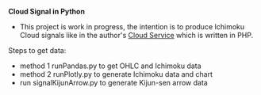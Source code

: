 **Cloud Signal in Python**
- This project is work in progress, the intention is to produce Ichimoku Cloud signals like in the author's [Cloud Service](https://github.com/harryguiacorn/cloudservice) which is written in PHP.

Steps to get data:
- method 1 runPandas.py to get OHLC and Ichimoku data
- method 2 runPlotly.py to generate Ichimoku data and chart
- run signalKijunArrow.py to generate Kijun-sen arrow data
